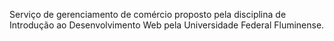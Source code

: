 Serviço de gerenciamento de comércio proposto pela disciplina de Introdução ao Desenvolvimento Web pela Universidade Federal Fluminense.
